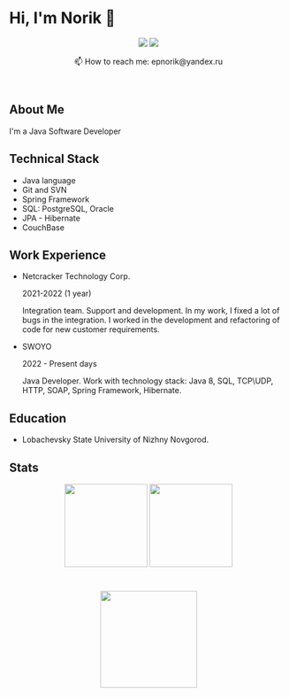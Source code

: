 <h1> Hi, I'm Norik 👋 </h1>
<p align="center"><a href="https://www.linkedin.com/in/norik-epremyan"> <img src = "https://img.shields.io/badge/LinkedIn-0077B5?style=for-the-badge&logo=linkedin&logoColor=white"></a>
 <a href="[https://www.linkedin.com/in/norik-epremyan](https://t.me/norik_epremyan)"> <img src = "https://img.shields.io/badge/Telegram-2CA5E0?style=for-the-badge&logo=telegram&logoColor=white"></a>
</p>
<p align="center"> 📫 How to reach me: epnorik@yandex.ru</p>
</br>
<h2>About Me</h2>
<p>I'm a Java Software Developer</p>
<h2>Technical Stack</h2>
<ul>
 <li>Java language</li>
 <li>Git and SVN</li>
 <li>Spring Framework</li>
 <li>SQL: PostgreSQL, Oracle</li>
 <li>JPA - Hibernate</li>
 <li>CouchBase</li>
</ul>
<h2>Work Experience</h2>
<ul>
 <li><p>Netcracker Technology Corp.</p>
  <p>2021-2022 (1 year)</p>
  <p>Integration team. Support and development. In my work, I fixed a lot of bugs in the integration. I worked in the development and refactoring of code for new customer requirements. </p>
 </li>
 <li><p>SWOYO</p>
  <p>2022 - Present days</p>
  <p>Java Developer. Work with technology stack: Java 8, SQL, TCP\UDP, HTTP, SOAP, Spring Framework, Hibernate. </p>
 </li>
</ul>

<h2>Education</h2>
<ul>
 <li>Lobachevsky State University of Nizhny Novgorod.</li>
</ul>

<h2>Stats</h2>
<p align='center'>
   <a href="https://github-readme-stats.vercel.app/api?username=Epremyan-Norik&show_icons=true&count_private=true">
       <img height=150 src="https://github-readme-stats.vercel.app/api?username=Epremyan-Norik&show_icons=true&count_private=true"/></a>
   <a href="https://github.com/Epremyan-Norik/github-readme-stats">
       <img height=150 src="https://github-readme-stats.vercel.app/api/top-langs/?username=Epremyan-Norik&layout=compact"/></a>
</p>
<div align="center" style="margin: 40px 0">
   <a href="https://github.com/Epremyan-Norik/github-profile-views-counter">
       <img width="175px" src="https://komarev.com/ghpvc/?username=Epremyan-Norik&color=DE002D">
   </a>
</div>



<!--
**Epremyan-Norik/Epremyan-Norik** is a ✨ _special_ ✨ repository because its `README.md` (this file) appears on your GitHub profile.

Here are some ideas to get you started:

- 🔭 I’m currently working on ...
- 🌱 I’m currently learning ...
- 👯 I’m looking to collaborate on ...
- 🤔 I’m looking for help with ...
- 💬 Ask me about ...
- 📫 How to reach me: ...
- 😄 Pronouns: ...
- ⚡ Fun fact: ...
-->

